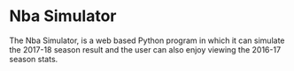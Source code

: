 # Nba Simulator

The Nba Simulator, is a web based Python program in which it can simulate the 2017-18 season result
and the user can also enjoy viewing the 2016-17 season stats.
